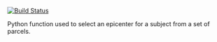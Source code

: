 [![Build Status](https://travis-ci.org/seeleylab/find_epicenter.svg?branch=master)](https://travis-ci.org/seeleylab/find_epicenter)

Python function used to select an epicenter for a subject from a set of 
parcels.

